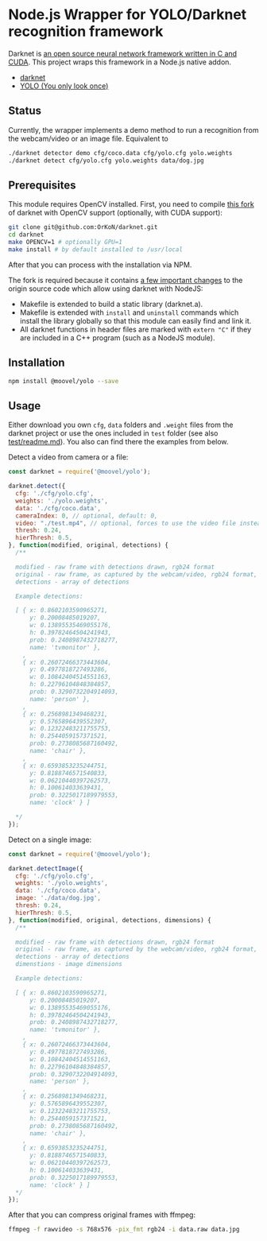 # Node.js Wrapper for YOLO/Darknet recognition framework

Darknet is [an open source neural network framework written in C and CUDA](https://github.com/pjreddie/darknet).
This project wraps this framework in a Node.js native addon.

- [darknet](http://pjreddie.com/darknet/)
- [YOLO (You only look once)](http://pjreddie.com/darknet/yolo/)

## Status

Currently, the wrapper implements a demo method to run a recognition from the webcam/video or an image file. Equivalent to

```sh
./darknet detector demo cfg/coco.data cfg/yolo.cfg yolo.weights
./darknet detect cfg/yolo.cfg yolo.weights data/dog.jpg
```

## Prerequisites

This module requires OpenCV installed. First, you need to compile [this fork](https://github.com/OrKoN/darknet) of darknet with OpenCV support (optionally, with CUDA support):

```sh
git clone git@github.com:OrKoN/darknet.git
cd darknet
make OPENCV=1 # optionally GPU=1
make install # by default installed to /usr/local
```

After that you can process with the installation via NPM.

The fork is required because it contains [a few important changes](https://github.com/pjreddie/darknet/compare/master...OrKoN:master) to the origin source code which allow using darknet with NodeJS:

- Makefile is extended to build a static library (darknet.a).
- Makefile is extended with `install` and `uninstall` commands which install the library globally so that this module can easily find and link it.
- All darknet functions in header files are marked with `extern "C"` if they are included in a C++ program (such as a NodeJS module).

## Installation

```sh
npm install @moovel/yolo --save
```

## Usage

Either download you own `cfg`, `data` folders and `.weight` files from the darknet project or use the ones included in `test` folder (see also [test/readme.md](test/README.md)). You also can find there the examples from below.

Detect a video from camera or a file:

```js
const darknet = require('@moovel/yolo');

darknet.detect({
  cfg: './cfg/yolo.cfg',
  weights: './yolo.weights',
  data: './cfg/coco.data',
  cameraIndex: 0, // optional, default: 0,
  video: "./test.mp4", // optional, forces to use the video file instead of a camera
  thresh: 0.24,
  hierThresh: 0.5,
}, function(modified, original, detections) {
  /**

  modified - raw frame with detections drawn, rgb24 format
  original - raw frame, as captured by the webcam/video, rgb24 format,
  detections - array of detections

  Example detections:

  [ { x: 0.8602103590965271,
      y: 0.20008485019207,
      w: 0.13895535469055176,
      h: 0.39782464504241943,
      prob: 0.2408987432718277,
      name: 'tvmonitor' },
    ,
    { x: 0.26072466373443604,
      y: 0.4977818727493286,
      w: 0.10842404514551163,
      h: 0.22796104848384857,
      prob: 0.3290732204914093,
      name: 'person' },
    ,
    { x: 0.2568981349468231,
      y: 0.5765896439552307,
      w: 0.12322483211755753,
      h: 0.2544059157371521,
      prob: 0.2738085687160492,
      name: 'chair' },
    ,
    { x: 0.6593853235244751,
      y: 0.8188746571540833,
      w: 0.06210440397262573,
      h: 0.100614033639431,
      prob: 0.3225017189979553,
      name: 'clock' } ]

  */
});
```

Detect on a single image:

```js
const darknet = require('@moovel/yolo');

darknet.detectImage({
  cfg: './cfg/yolo.cfg',
  weights: './yolo.weights',
  data: './cfg/coco.data',
  image: './data/dog.jpg',
  thresh: 0.24,
  hierThresh: 0.5,
}, function(modified, original, detections, dimensions) {
  /**

  modified - raw frame with detections drawn, rgb24 format
  original - raw frame, as captured by the webcam/video, rgb24 format,
  detections - array of detections
  dimenstions - image dimensions

  Example detections:

  [ { x: 0.8602103590965271,
      y: 0.20008485019207,
      w: 0.13895535469055176,
      h: 0.39782464504241943,
      prob: 0.2408987432718277,
      name: 'tvmonitor' },
    ,
    { x: 0.26072466373443604,
      y: 0.4977818727493286,
      w: 0.10842404514551163,
      h: 0.22796104848384857,
      prob: 0.3290732204914093,
      name: 'person' },
    ,
    { x: 0.2568981349468231,
      y: 0.5765896439552307,
      w: 0.12322483211755753,
      h: 0.2544059157371521,
      prob: 0.2738085687160492,
      name: 'chair' },
    ,
    { x: 0.6593853235244751,
      y: 0.8188746571540833,
      w: 0.06210440397262573,
      h: 0.100614033639431,
      prob: 0.3225017189979553,
      name: 'clock' } ]
  */
});
```

After that you can compress original frames with ffmpeg:

```sh
ffmpeg -f rawvideo -s 768x576 -pix_fmt rgb24 -i data.raw data.jpg
```

